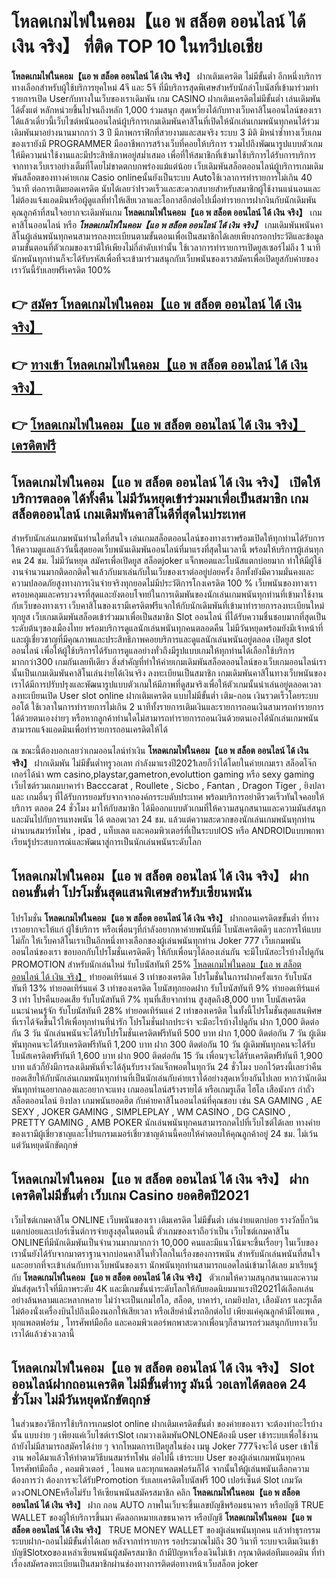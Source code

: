 # โหลดเกมไพ่ในคอม【แอ พ สล็อต ออนไลน์ ได้ เงิน จริง】  ที่ติด TOP 10 ในทวีปเอเชีย

**โหลดเกมไพ่ในคอม【แอ พ สล็อต ออนไลน์ ได้ เงิน จริง】** ฝากเติมเครดิต ไม่มีขั้นต่ำ  อีกหนึ่งบริการทางเลือกสำหรับผู้ใช้บริการยุคใหม่ 4จี และ 5จี ที่มีบริการสุดพิเศษสำหรับนักล่าโบนัสที่เข้ามาร่วมทำรายการเปิด Userกับทางในเว็บของเราเดิมพัน เกม CASINO  ฝากเติมเครดิตไม่มีขั้นต่ำ เล่นเดิมพันได้ตั้งแต่ หลักหน่วยขึ้นไปจนถึงหลัก 1,000 ร่วมสนุก สุดเหวี่ยงได้กับทางเว็บคาสิโนออนไลน์ของเราได้แล้วเดี๋ยวนี้เว็บไซต์พนันออนไลน์ผู้บริการเกมเดิมพันคาสิโนที่เปิดให้นักเล่นเกมพนันทุกคนได้ร่วมเดิมพันมาอย่างนานมากกว่า 3 ปี มีภาพกราฟิกที่สวยงามและสมจริง ระบบ 3 มิติ
มิหนำซ้ำทางเว็บเกมของเรายังมี  PROGRAMMER มืออาชีพการสร้างเว็บที่คอยให้บริการ  รวมไปถึงพัฒนารูปแบบตัวเกมให้มีความน่าใช้งานและมีประสิทธิภาพอยู่สม่ำเสมอ เพื่อที่ให้สมาชิกที่เข้ามาใช้บริการได้รับการบริการจากทางเว็บเราอย่างเต็มที่โดยไม่ขาดตกบกพร่องแม้แต่น้อย เว็บเดิมพันสล็อตออนไลน์ผู้บริการเกมเดิมพันสล็อตของทางค่ายเกม Casio onlineนั้นยังเป็นระบบ Autoใช้เวลาการทำรายการไม่เกิน 40 วินาที ต่อการเติมยอดเครดิต นับได้เลยว่าIรวดเร็วและสะดวกสบายสำหรับสมาชิกผู้ใช้งานแน่นอนและไม่ต้องแจ้งแอดมินหรือผู้ดูแลที่ทำให้เสียเวลาและโอกาสอีกต่อไปเมื่อทำรายการฝากงินกับนักเดิมพัน
คุณลูกค้าที่สนใจอยากจะเดิมพันเกม **โหลดเกมไพ่ในคอม【แอ พ สล็อต ออนไลน์ ได้ เงิน จริง】** เกมคาสิโนออนไลน์ หรือ ***โหลดเกมไพ่ในคอม【แอ พ สล็อต ออนไลน์ ได้ เงิน จริง】*** เกมเดิมพันพนันคาสิโนผู้เล่นพนันทุกคนสามารถลงทะเบียนตามขั้นตอนเพื่อเป็นสมาชิกได้เลยเพียงกรอกประวัติและข้อมูลตามขั้นตอนที่ตัวเกมของเรามีให้เพียงไม่กี่ลำดับเท่านั้น ใช้เวลาการทำรายการเปิดยูสเซอร์ไม่ถึง 1 นาทีนักพนันทุกท่านก็จะได้รับรหัสเพื่อที่จะเข้ามาร่วมสนุกกับเว็บพนันของเราสมัครเพื่อเปิดยูสกับค่ายของเราวันนี้รับเลยฟรีเครดิต 100%

## 👉 [สมัคร โหลดเกมไพ่ในคอม【แอ พ สล็อต ออนไลน์ ได้ เงิน จริง】](https://archa888.com/)
## 👉 [ทางเข้า โหลดเกมไพ่ในคอม【แอ พ สล็อต ออนไลน์ ได้ เงิน จริง】](https://archa888.com/)
## 👉 [โหลดเกมไพ่ในคอม【แอ พ สล็อต ออนไลน์ ได้ เงิน จริง】 เครดิตฟรี](https://archa888.com/)

## โหลดเกมไพ่ในคอม【แอ พ สล็อต ออนไลน์ ได้ เงิน จริง】 เปิดให้บริการตลอด ได้ทั้งคืน ไม่มีวันหยุดเข้าร่วมมาเพื่อเป็นสมาชิก เกมสล็อตออนไลน์ เกมเดิมพันคาสิโนดีที่สุดในประเทศ

สำหรับนักเล่นเกมพนันท่านใดที่สนใจ เล่นเกมสล็อตออนไลน์ของทางเราพร้อมเปิดให้ทุกท่านได้รับการให้ความดูแลแล้ววันนี้สุดยอดเว็บพนันเดิมพันออนไลน์ที่มาแรงที่สุดในเวลานี้ พร้อมให้บริการผู้เล่นทุกคน 24 ชม. ไม่มีวันหยุด สมัครเพื่อเปิดยูส สล็อตjoker แจ็กพอตและโบนัสแตกบ่อยมาก ทำให้มีผู้ใช้งานจำนวนมากติดอกติดใจแล้วกับมาเล่นกับในเว็บของเราต่ออยู่บ่อยครั้ง อีกทั้งยังมีความมั่นคงและความปลอดภัยสูงทางการเงินจ่ายจริงทุกยอดไม่มีประวัติการโกงเครดิต 100 % เว็บพนันของทางเราครอบคลุมและครบวงจรที่สุดและยังตอบโจทย์ในการเดิมพันของนักเล่นเกมพนันทุกท่านที่เข้ามาใช้งานกับเว็บของทางเรา
เว็บคาสิโนของเรามีเครดิตฟรีแจกให้กับนักเดิมพันที่เข้ามาทำรายการลงทะเบียนใหม่ทุกยูส เว็บเกมเดิมพันสล็อตเข้าร่วมมาเพื่อเป็นสมาชิก Slot ออนไลน์ ที่ได้รับความชื่นชอบมากที่สุดเป็นระดับต้นๆของเมืองไทย พร้อมบริการดูแลนักเล่นพนันทุกคนตลอดคืน ไม่มีวันหยุดพร้อมยังมีเจ้าหน้าที่และผู้เชี่ยวชาญที่มีคุณภาพและประสิทธิภาพคอยบริการและดูแลนักเล่นพนันอยู่ตลอด เปิดยูส slot ออนไลน์ เพื่อให้ผู้ใช้บริการได้รับการดูแลอย่างทั่วถึงมีรูปแบบเกมให้ทุกท่านได้เลือกใช้บริการมากกว่า300 เกมกันเลยทีเดียว
สิ่งสำคัญที่ทำให้ค่ายเกมเดิมพันสล็อตออนไลน์ของเว็บเกมออนไลน์เรานั้นเป็นเกมเดิมพันคาสิโนเล่นง่ายได้เงินจริง ลงทะเบียนเป็นสมาชิก  เกมเดิมพันคาสิโนทางเว็บพนันของเราได้มีการปรับปรุงและพัฒนารูปแบบตัวเกมให้มีภาพที่ดูสมจริงเพื่อให้ตัวเกมนั้นน่าเล่นอยู่ตลอดเวลา ลงทะเบียนเปิด User slot online ฝากเติมเครดิต แบบไม่มีขั้นต่ำ เติม-ถอน เงินรวดเร็วโดยระบบออโต้ ใช้เวลาในการทำรายการไม่เกิน 2 นาทีทั้งรายการเติมเงินและรายการถอนเงินสามารถทำรายการได้ด้วยตนเองง่ายๆ หรือหากลูกค้าท่านใดไม่สามารถทำรายการถอนเงินด้วยตนเองได้นักเล่นเกมพนันสามารถแจ้งแอดมินเพื่อทำรายการถอนเครดิตให้ได้

ณ ขณะนี้ต้องบอกเลยว่าเกมออนไลน์ทำเงิน **โหลดเกมไพ่ในคอม【แอ พ สล็อต ออนไลน์ ได้ เงิน จริง】** ฝากเดิมพัน ไม่มีขั้นต่ำทรูวอเลท กำลังมาแรงปี2021เลยก็ว่าได้โดยในค่ายเกมเรา สล็อตโจ๊กเกอร์ได้นำ  wm casino,playstar,gametron,evoluttion gaming หรือ sexy gaming เว็บไซต์รวมเกมบาคาร่า Bacccarat , Roullete , Sicbo , Fantan , Dragon Tiger , ยิงปลา และ เกมอื่นๆ ที่ได้รับการยอมรับจากจากองค์กรระบดับประเทศ พร้อมบริการอย่าดีรวดเร็วทันใจคอยให้บริการ ตลอด 24 ชั่วโมง มาให้กับสมาชิก ได้มีออกแบบตัวเกมที่ให้ความสนุกสนานและความมันส์สนุกและมันไปกับการแทงพนัน ได้ ตลอดเวลา 24 ชม. แล้วแต่ความสะดวกของนักเล่นเกมพนันทุกท่านผ่านบนสมาร์ทโฟน , ipad , แท็บเลต และคอมพิวเตอร์ที่เป็นระบบIOS หรือ ANDROIDแบบพกพา เรียนรู้ประสบการณ์และพัฒนาสู่การเป็นนักเล่นพนันระดับโลก

## โหลดเกมไพ่ในคอม【แอ พ สล็อต ออนไลน์ ได้ เงิน จริง】 ฝากถอนขั้นต่ำ โปรโมชั่นสุดแสนพิเศษสำหรับเซียนพนัน

โปรโมชั่น **โหลดเกมไพ่ในคอม【แอ พ สล็อต ออนไลน์ ได้ เงิน จริง】** ฝากถอนเครดิตขขั้นต่ำ ที่ทางเราอยากจะให้แก่  ผู้ใช้บริการ หรือเพื่อนๆที่กำลังอยากหาค่ายพนันที่มี โบนัสเครดิตดีๆ และการให้แบบไม่กั๊ก ให้เว็บคาสิโนเราเป็นอีกหนึ่งทางเลือกของผู้เล่นพนันทุกท่าน Joker 777 เว็บเกมพนันออนไลน์ของเรา ขอบอกกับโปรโมชั่นเครดิตดีๆ ให้กับเพื่อนๆได้ลองเล่นกัน จะมีโบนัสอะไรบ้างไปดูกัน
 PROMOTION สำหรับนักเล่นใหม่ รับโบนัสทันที 25% [โหลดเกมไพ่ในคอม【แอ พ สล็อต ออนไลน์ ได้ เงิน จริง】](https://archa888.com/) ทำยอดเทิร์นแค่ 3 เท่าของเครดิต
โปรโมชั่นในการฝากครั้งแรก รับโบนัสทันที 13% ทำยอดเทิร์นแค่ 3 เท่าของเครดิต
โบนัสทุกยอดฝาก รับโบนัสทันที 9% ทำยอดเทิร์นแค่ 3 เท่า
โปรคืนยอดเสีย รับโบนัสทันที 7% ทุนที่เสียจากท่าน สูงสุดถึง8,000 บาท
โบนัสเครดิตแนะนำคนรู้จัก รับโบนัสทันที 28% ทำยอดเทิร์นแค่ 2 เท่าของเครดิต
ในทั้งนี้โปรโมชั่นสุดแสนพิศษที่เราได้จัดขึ้นไว้ให้เพื่อทุกท่านที่น่ารัก โปรโมชั่นฝากประจำ จะมีอะไรบ้างไปดูกัน
ฝาก 1,000 ติดต่อกัน 3 วัน นักเล่นพนันจะได้รับโปรโมชั่นเครดิตฟรีทันที 500 บาท
ฝาก 1,000 ติดต่อกัน 7 วัน ผู้เดิมพันทุกคนจะได้รับเครดิตฟรีทันที 1,200 บาท
ฝาก 300 ติดต่อกัน 10 วัน ผู้เดิมพันทุกคนจะได้รับโบนัสเครดิตฟรีทันที 1,600 บาท
ฝาก 900 ติดต่อกัน 15 วัน เพื่อนๆจะได้รับเครดิตฟรีทันที 1,900 บาท
แล้วก็ยังมีการลงเดิมพันที่จะได้ลุ้นรับรางวัลแจ็กพอตในทุกวัน 24 ชั่วโมง บอกไว้ตรงนี้เลยว่าคืนยอดเสียให้กับนักเล่นเกมพนันทุกท่านที่เป็นนักเล่นกับค่ายเราได้อย่างสุดเหวี่ยงกันไปเลย หากว่านักเดิมพันทุกท่านอยากลองและอยากจะแทง เกมออนไลน์สร้างรายได้ หรือเกมรูเล็ต ไฮโล เสือมังกร กำถั่ว สล็อตออนไลน์ ยิงปลา เกมพนันยอดฮิต กับค่ายคาสิโนออนไลน์ที่คุณชอบ เช่น SA GAMING , AE SEXY , JOKER GAMING , SIMPLEPLAY , WM CASINO , DG CASINO , PRETTY GAMING , AMB POKER  นักเล่นพนันทุกคนสามารถกดไปที่เว็บไซต์ได้เลย ทางค่ายของเรามีผู้เชี่ยวชาญและโปรแกรมเมอร์เชี่ยวชาญด้านนี้คอยให้คำตอบให้คุณลูกค้าอยู่ 24 ชม. ไม่เว้นแต่วันหยุดนักขัตฤกษ์

## โหลดเกมไพ่ในคอม【แอ พ สล็อต ออนไลน์ ได้ เงิน จริง】 ฝากเครดิตไม่มีขั้นต่ำ  เว็บเกม Casino ยอดฮิตปี2021

เว็บไซต์เกมคาสิโน ONLINE เว็บพนันของเรา เติมเครดิต ไม่มีขั้นต่ำ เล่นง่ายแตกบ่อย รางวัลบิ๊กวินแตกบ่อยและเปอร์เซ็นต์การจ่ายสูงสุดในตอนนี้ ตัวเกมของเราถือว่าเป็น เว็บไซต์เกมคาสิโน ONLINEที่มีนักเดิมพันเป็นจำนวนมากมากกว่า 10,000 คนและมีแนวโน้มจะขึ้นเรื่อยๆ ในเว็บของเรานั้นยังได้รับจากมาตราฐานจากบ่อนคาสิโนทั่วโลกในเรื่องของการพนัน สำหรับนักเล่นพนันที่สนใจและอยากที่จะเข้าเล่นกับทางเว็บพนันของเรา นักพนันทุกท่านสามารถแอดไลน์เข้ามาได้เลย
	มาเรียนรู้กับ **โหลดเกมไพ่ในคอม【แอ พ สล็อต ออนไลน์ ได้ เงิน จริง】** ตัวเกมให้ความสนุกสนานและความมันส์สุดเร้าใจที่มีภาพระดับ 4K และมีเกมชั้นนำระดับโลกให้กับยอดนิยมมาแรงปี2021ได้เลือกเล่นอย่างล้นหลามและหลากหลาย  ไม่ว่าจะเป็นเกมไฮโล, สล็อต, บาคาร่า, เกมยิงปลา, เสือมังกร และรูเล็ต ไม่ต้องนั่งเครื่องบินไปถึงเมืองนอกให้เสียเวลา หรือเสียค่านั่งรถอีกต่อไป เพียงแค่คุณลูกค้ามีไอแพด , ทุกแพลตฟอร์ม , โทรศัพท์มือถือ และคอมพิวเตอร์พกพาสะดวกเพื่อนๆก็สามารถร่วมสนุกกับทางเว็บเราได้แล้วช่วงเวลานี้

## โหลดเกมไพ่ในคอม【แอ พ สล็อต ออนไลน์ ได้ เงิน จริง】 Slot ออนไลน์ฝากถอนเครดิต ไม่มีขั้นต่ำทรู มันนี่ วอเลทได้ตลอด 24 ชั่วโมง ไม่มีวันหยุดนักขัตฤกษ์

ในส่วนของวิธีการใช้บริการเกมslot online ฝากเติมเครดิตขั้นต่ำ ของค่ายของเรา จะต้องทำอะไรบ้างนั้น แบบง่าย ๆ เพียงแค่เว็บไซต์เราSlot เกมวางเดิมพันONLONEต้องมี user เข้าระบบเพื่อใช้งาน ถ้ายังไม่มีสามารถสมัครได้ง่าย ๆ จากโหมดการเปิดยูสในช่อง เมนู Joker 777จึงจะได้ user เข้าใช้งาน พอได้มาแล้วให้ทำตามวิธีบนสมาร์ทโฟน ต่อไปนี้
เข้าระบบ User  ของผู้เล่นเกมพนันทุกคน โทรศัพท์มือถือ , คอมพิวเตอร์ , ไอแพด และทุกแพลตฟอร์มก็ได้
จากนั้นให้ผู้เล่นพนันเลือกความต้องการว่า ต้องการจะได้รับPromotion รับเลยเครดิตโบนัสฟรี 100 เปอร์เซ็นต์  Slot เกมวัดดวงONLONEหรือไม่รับ
ให้เซียนพนันสมัครสมาชิก คลิก **โหลดเกมไพ่ในคอม【แอ พ สล็อต ออนไลน์ ได้ เงิน จริง】** ฝาก ถอน AUTO ภาพในเว็บจะขึ้นเลขบัญชีพร้อมธนาคาร หรือบัญชี TRUE WALLET ของผู้ให้บริการขึ้นมา
คัดลอกหมายเลขธนาคาร หรือบัญชี **โหลดเกมไพ่ในคอม【แอ พ สล็อต ออนไลน์ ได้ เงิน จริง】** TRUE MONEY WALLET ของผู้เล่นพนันทุกคน แล้วทำธุรกรรมระบบฝาก-ถอนไม่มีขั้นต่ำได้เลย
หลังจากทำรายการ รอประมาณไม่ถึง 30 วินาที ระบบจะเติมเงินเข้าบัญชีSlotxoของเหล่าเซียนพนันผู้สมัครสมาชิก
ถ้ามีปัญหาเรื่องเงินไม่เข้า กรุณาติดต่อทีมแอดมิน ที่ทำเรื่องสมัครลงทะเบียนเป็นสมาชิกผ่านช่องทางการติดต่อทางหน้าเว็บสล็อต joker



